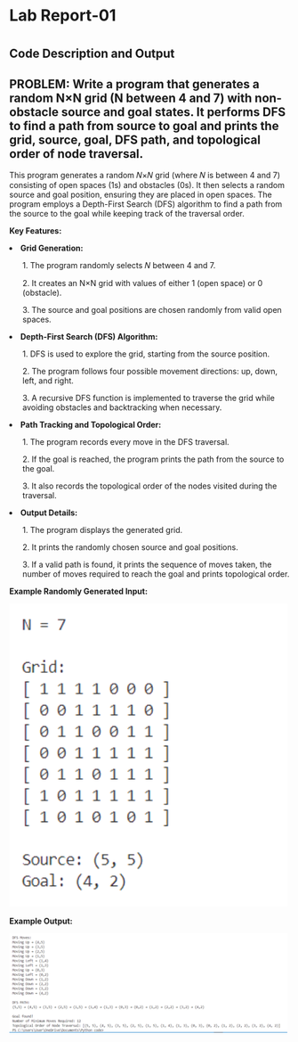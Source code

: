 <h1>Lab Report-01<h1>

<h2>Code Description and Output</h2>

<h2 id="list-duplicates">PROBLEM: Write a program that generates a random N×N grid (N between 4 and 7) with non-obstacle source and goal states. It performs DFS to find a path from source to goal and prints the grid, source, goal, DFS path, and topological order of node traversal.</h2>
<p>This program generates a random 𝑁×𝑁 grid (where 𝑁 is between 4 and 7) consisting of open spaces (1s) and obstacles (0s). It then selects a random source and goal position, ensuring they are placed in open spaces. The program employs a Depth-First Search (DFS) algorithm to find a path from the source to the goal while keeping track of the traversal order.</p>
<p><strong>Key Features:</strong></p>
<li><strong>Grid Generation:</strong></li>
<ol>1. The program randomly selects 𝑁 between 4 and 7.</ol>
<ol>2. It creates an N×N grid with values of either 1 (open space) or 0 (obstacle).</ol>
<ol>3. The source and goal positions are chosen randomly from valid open spaces.</ol>
<li><strong>Depth-First Search (DFS) Algorithm:</strong></li>
<ol>1. DFS is used to explore the grid, starting from the source position.</ol>
<ol>2. The program follows four possible movement directions: up, down, left, and right.</ol>
<ol>3. A recursive DFS function is implemented to traverse the grid while avoiding obstacles and backtracking when necessary.</ol>
<li><strong>Path Tracking and Topological Order:</strong></li>
<ol>1. The program records every move in the DFS traversal.</ol>
<ol>2. If the goal is reached, the program prints the path from the source to the goal.</ol>
<ol>3. It also records the topological order of the nodes visited during the traversal.</ol>
<li><strong>Output Details:</strong></li>
<ol>1. The program displays the generated grid.</ol>
<ol>2. It prints the randomly chosen source and goal positions.</ol>
<ol>3. If a valid path is found, it prints the sequence of moves taken, the number of moves required to reach the goal and prints topological order.</ol>
<p><strong>Example Randomly Generated Input:</strong></p>
<pre><img src="Images/input.png" alt="list" width="500"></pre>
<p><strong>Example Output:</strong></p>
 <pre><img src="Images/output.png" alt="list" width="500"></pre>
